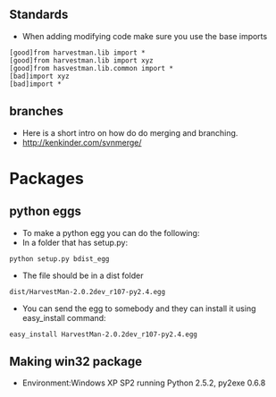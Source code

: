 ## Standards ##
  * When adding modifying code make sure you use the base imports
```
[good]from harvestman.lib import *
[good]from harvestman.lib import xyz
[good]from hasvestman.lib.common import *
[bad]import xyz
[bad]import *
```
## branches ##
  * Here is a short intro on how do do merging and branching.
  * http://kenkinder.com/svnmerge/
# Packages #
## python eggs ##
  * To make a python egg you can do the following:
  * In a folder that has setup.py:
```
python setup.py bdist_egg
```
  * The file should be in a dist folder
```
dist/HarvestMan-2.0.2dev_r107-py2.4.egg
```
  * You can send the egg to somebody and they can install it using easy\_install command:
```
easy_install HarvestMan-2.0.2dev_r107-py2.4.egg
```

## Making win32 package ##
  * Environment:Windows XP SP2 running Python 2.5.2, py2exe 0.6.8